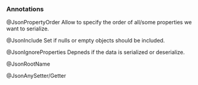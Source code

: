 

### Annotations

@JsonPropertyOrder
Allow to specify the order of all/some properties we want to serialize.

@JsonInclude
Set if nulls or empty objects should be included.

@JsonIgnoreProperties
Depneds if the data is serialized or deserialize.


@JsonRootName

@JsonAnySetter/Getter
